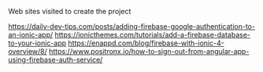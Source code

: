 Web sites visited to create the project

https://daily-dev-tips.com/posts/adding-firebase-google-authentication-to-an-ionic-app/
https://ionicthemes.com/tutorials/add-a-firebase-database-to-your-ionic-app
https://enappd.com/blog/firebase-with-ionic-4-overview/8/
https://www.positronx.io/how-to-sign-out-from-angular-app-using-firebase-auth-service/